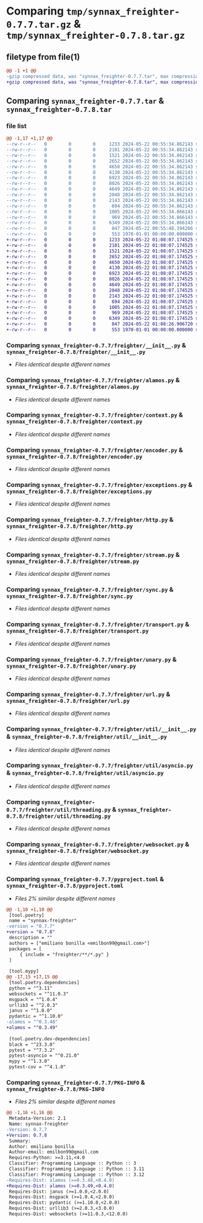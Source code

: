 # Comparing `tmp/synnax_freighter-0.7.7.tar.gz` & `tmp/synnax_freighter-0.7.8.tar.gz`

## filetype from file(1)

```diff
@@ -1 +1 @@
-gzip compressed data, was "synnax_freighter-0.7.7.tar", max compression
+gzip compressed data, was "synnax_freighter-0.7.8.tar", max compression
```

## Comparing `synnax_freighter-0.7.7.tar` & `synnax_freighter-0.7.8.tar`

### file list

```diff
@@ -1,17 +1,17 @@
--rw-r--r--   0        0        0     1233 2024-05-22 00:55:34.862143 synnax_freighter-0.7.7/freighter/__init__.py
--rw-r--r--   0        0        0     2101 2024-05-22 00:55:34.862143 synnax_freighter-0.7.7/freighter/alamos.py
--rw-r--r--   0        0        0     1521 2024-05-22 00:55:34.862143 synnax_freighter-0.7.7/freighter/context.py
--rw-r--r--   0        0        0     2652 2024-05-22 00:55:34.862143 synnax_freighter-0.7.7/freighter/encoder.py
--rw-r--r--   0        0        0     4650 2024-05-22 00:55:34.862143 synnax_freighter-0.7.7/freighter/exceptions.py
--rw-r--r--   0        0        0     4130 2024-05-22 00:55:34.862143 synnax_freighter-0.7.7/freighter/http.py
--rw-r--r--   0        0        0     6923 2024-05-22 00:55:34.862143 synnax_freighter-0.7.7/freighter/stream.py
--rw-r--r--   0        0        0     8026 2024-05-22 00:55:34.862143 synnax_freighter-0.7.7/freighter/sync.py
--rw-r--r--   0        0        0     4649 2024-05-22 00:55:34.862143 synnax_freighter-0.7.7/freighter/transport.py
--rw-r--r--   0        0        0     2048 2024-05-22 00:55:34.862143 synnax_freighter-0.7.7/freighter/unary.py
--rw-r--r--   0        0        0     2143 2024-05-22 00:55:34.862143 synnax_freighter-0.7.7/freighter/url.py
--rw-r--r--   0        0        0      694 2024-05-22 00:55:34.862143 synnax_freighter-0.7.7/freighter/util/__init__.py
--rw-r--r--   0        0        0     1005 2024-05-22 00:55:34.866143 synnax_freighter-0.7.7/freighter/util/asyncio.py
--rw-r--r--   0        0        0      969 2024-05-22 00:55:34.866143 synnax_freighter-0.7.7/freighter/util/threading.py
--rw-r--r--   0        0        0     6349 2024-05-22 00:55:34.866143 synnax_freighter-0.7.7/freighter/websocket.py
--rw-r--r--   0        0        0      847 2024-05-22 00:55:48.394266 synnax_freighter-0.7.7/pyproject.toml
--rw-r--r--   0        0        0      553 1970-01-01 00:00:00.000000 synnax_freighter-0.7.7/PKG-INFO
+-rw-r--r--   0        0        0     1233 2024-05-22 01:08:07.174525 synnax_freighter-0.7.8/freighter/__init__.py
+-rw-r--r--   0        0        0     2101 2024-05-22 01:08:07.174525 synnax_freighter-0.7.8/freighter/alamos.py
+-rw-r--r--   0        0        0     1521 2024-05-22 01:08:07.174525 synnax_freighter-0.7.8/freighter/context.py
+-rw-r--r--   0        0        0     2652 2024-05-22 01:08:07.174525 synnax_freighter-0.7.8/freighter/encoder.py
+-rw-r--r--   0        0        0     4650 2024-05-22 01:08:07.174525 synnax_freighter-0.7.8/freighter/exceptions.py
+-rw-r--r--   0        0        0     4130 2024-05-22 01:08:07.174525 synnax_freighter-0.7.8/freighter/http.py
+-rw-r--r--   0        0        0     6923 2024-05-22 01:08:07.174525 synnax_freighter-0.7.8/freighter/stream.py
+-rw-r--r--   0        0        0     8026 2024-05-22 01:08:07.174525 synnax_freighter-0.7.8/freighter/sync.py
+-rw-r--r--   0        0        0     4649 2024-05-22 01:08:07.174525 synnax_freighter-0.7.8/freighter/transport.py
+-rw-r--r--   0        0        0     2048 2024-05-22 01:08:07.174525 synnax_freighter-0.7.8/freighter/unary.py
+-rw-r--r--   0        0        0     2143 2024-05-22 01:08:07.174525 synnax_freighter-0.7.8/freighter/url.py
+-rw-r--r--   0        0        0      694 2024-05-22 01:08:07.174525 synnax_freighter-0.7.8/freighter/util/__init__.py
+-rw-r--r--   0        0        0     1005 2024-05-22 01:08:07.174525 synnax_freighter-0.7.8/freighter/util/asyncio.py
+-rw-r--r--   0        0        0      969 2024-05-22 01:08:07.174525 synnax_freighter-0.7.8/freighter/util/threading.py
+-rw-r--r--   0        0        0     6349 2024-05-22 01:08:07.174525 synnax_freighter-0.7.8/freighter/websocket.py
+-rw-r--r--   0        0        0      847 2024-05-22 01:08:26.906720 synnax_freighter-0.7.8/pyproject.toml
+-rw-r--r--   0        0        0      553 1970-01-01 00:00:00.000000 synnax_freighter-0.7.8/PKG-INFO
```

### Comparing `synnax_freighter-0.7.7/freighter/__init__.py` & `synnax_freighter-0.7.8/freighter/__init__.py`

 * *Files identical despite different names*

### Comparing `synnax_freighter-0.7.7/freighter/alamos.py` & `synnax_freighter-0.7.8/freighter/alamos.py`

 * *Files identical despite different names*

### Comparing `synnax_freighter-0.7.7/freighter/context.py` & `synnax_freighter-0.7.8/freighter/context.py`

 * *Files identical despite different names*

### Comparing `synnax_freighter-0.7.7/freighter/encoder.py` & `synnax_freighter-0.7.8/freighter/encoder.py`

 * *Files identical despite different names*

### Comparing `synnax_freighter-0.7.7/freighter/exceptions.py` & `synnax_freighter-0.7.8/freighter/exceptions.py`

 * *Files identical despite different names*

### Comparing `synnax_freighter-0.7.7/freighter/http.py` & `synnax_freighter-0.7.8/freighter/http.py`

 * *Files identical despite different names*

### Comparing `synnax_freighter-0.7.7/freighter/stream.py` & `synnax_freighter-0.7.8/freighter/stream.py`

 * *Files identical despite different names*

### Comparing `synnax_freighter-0.7.7/freighter/sync.py` & `synnax_freighter-0.7.8/freighter/sync.py`

 * *Files identical despite different names*

### Comparing `synnax_freighter-0.7.7/freighter/transport.py` & `synnax_freighter-0.7.8/freighter/transport.py`

 * *Files identical despite different names*

### Comparing `synnax_freighter-0.7.7/freighter/unary.py` & `synnax_freighter-0.7.8/freighter/unary.py`

 * *Files identical despite different names*

### Comparing `synnax_freighter-0.7.7/freighter/url.py` & `synnax_freighter-0.7.8/freighter/url.py`

 * *Files identical despite different names*

### Comparing `synnax_freighter-0.7.7/freighter/util/__init__.py` & `synnax_freighter-0.7.8/freighter/util/__init__.py`

 * *Files identical despite different names*

### Comparing `synnax_freighter-0.7.7/freighter/util/asyncio.py` & `synnax_freighter-0.7.8/freighter/util/asyncio.py`

 * *Files identical despite different names*

### Comparing `synnax_freighter-0.7.7/freighter/util/threading.py` & `synnax_freighter-0.7.8/freighter/util/threading.py`

 * *Files identical despite different names*

### Comparing `synnax_freighter-0.7.7/freighter/websocket.py` & `synnax_freighter-0.7.8/freighter/websocket.py`

 * *Files identical despite different names*

### Comparing `synnax_freighter-0.7.7/pyproject.toml` & `synnax_freighter-0.7.8/pyproject.toml`

 * *Files 2% similar despite different names*

```diff
@@ -1,10 +1,10 @@
 [tool.poetry]
 name = "synnax-freighter"
-version = "0.7.7"
+version = "0.7.8"
 description = ""
 authors = ["emiliano bonilla <emilbon99@gmail.com>"]
 packages = [
     { include = "freighter/**/*.py" }
 ]
 
 [tool.mypy]
@@ -17,15 +17,15 @@
 [tool.poetry.dependencies]
 python = "^3.11"
 websockets = "^11.0.3"
 msgpack = "^1.0.4"
 urllib3 = "^2.0.3"
 janus = "^1.0.0"
 pydantic = "^1.10.0"
-alamos = "^0.3.48"
+alamos = "^0.3.49"
 
 [tool.poetry.dev-dependencies]
 black = "^23.3.0"
 pytest = "^7.3.2"
 pytest-asyncio = "^0.21.0"
 mypy = "^1.3.0"
 pytest-cov = "^4.1.0"
```

### Comparing `synnax_freighter-0.7.7/PKG-INFO` & `synnax_freighter-0.7.8/PKG-INFO`

 * *Files 2% similar despite different names*

```diff
@@ -1,16 +1,16 @@
 Metadata-Version: 2.1
 Name: synnax-freighter
-Version: 0.7.7
+Version: 0.7.8
 Summary: 
 Author: emiliano bonilla
 Author-email: emilbon99@gmail.com
 Requires-Python: >=3.11,<4.0
 Classifier: Programming Language :: Python :: 3
 Classifier: Programming Language :: Python :: 3.11
 Classifier: Programming Language :: Python :: 3.12
-Requires-Dist: alamos (>=0.3.48,<0.4.0)
+Requires-Dist: alamos (>=0.3.49,<0.4.0)
 Requires-Dist: janus (>=1.0.0,<2.0.0)
 Requires-Dist: msgpack (>=1.0.4,<2.0.0)
 Requires-Dist: pydantic (>=1.10.0,<2.0.0)
 Requires-Dist: urllib3 (>=2.0.3,<3.0.0)
 Requires-Dist: websockets (>=11.0.3,<12.0.0)
```


